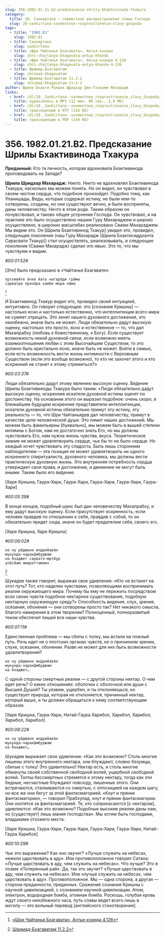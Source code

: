```yaml
---
slug: 356-1982-01-21-b2-predskazanie-shrily-bhaktivinoda-thakura
category:
  title: 20. Санкиртана — совместное распространение славы Господа
  slug: 20-sankirtana-sovmestnoe-rasprostranenie-slavy-gospoda
tags:
  - title: "1982.01"
    slug: 1982-01
  - title: Санкиртана
    slug: sankirtana
  - title: «Шри Чайтанья Бхагавата», Антья-кханда
    slug: shri-chajtanya-bhagavata-antya-khanda
  - title: «Шри Чайтанья Бхагавата», Антья-кханда 4.126
    slug: shri-chajtanya-bhagavata-antya-khanda-4-126
  - title: Шримад-Бхагаватам
    slug: shrimad-bhagavatam
  - title: Шримад-Бхагаватам 11.2.2
    slug: shrimad-bhagavatam-11-2-2
author: Шрила Бхакти Ракшак Шридхар Дев-Госвами Махарадж
links:
  - href: /dl/20._Sankirtana--sovmestnoe_rasprostranenie_slavy_Gospoda/356_1982.01.21.B2_SridharMj_Predskazanie_Shrily_Bhaktivinoda_Thakura.mp3
    title: аудиозапись в MP3 (12 мин. 06 сек., 5,8 МБ)
  - href: /dl/20._Sankirtana--sovmestnoe_rasprostranenie_slavy_Gospoda/356_1982.01.21.B2_SridharMj_Predskazanie_Shrily_Bhaktivinoda_Thakura.rtf
    title: транскрипцию в RTF (116 КБ)
  - href: /dl/20._Sankirtana--sovmestnoe_rasprostranenie_slavy_Gospoda/356_1982.01.21.B2_SridharMj_Predskazanie_Shrily_Bhaktivinoda_Thakura.pdf
    title: транскрипцию в PDF (144 КБ)
---
```


# 356. 1982.01.21.B2. Предсказание Шрилы Бхактивинода Тхакура

**Преданный:** Кто та личность, которая вдохновила Бхактивинода проповедовать на Западе?

**Шрила Шридхар Махарадж:** Никто. Никто не вдохновлял Бхактивинода Тхакура, насколько мы можем понять. Но он видел, он чувствовал в своем чистом сердце, что подобное произойдет. Подобно тому, как Упанишады, Веды, которые содержат истину, не были кем-то сотворены, созданы, но они существуют вечно, и были восприняты, даны человечеству. Нечто в этом роде. Таким образом он почувствовал, и таково общее устроение Господа. Он чувствовал, и на практике это было осуществлено нашим Гуру Махараджем и широко осуществлено, в широких масштабах реализовано Свами Махараджем. Мы видим это. Он [Шрила Бхактивинод Тхакур] увидел это, провидел, следующее поколение (наш Гуру Махарадж [Шрила Бхактисиддханта Сарасвати Тхакур]) стал осуществлять, реализовывать, и следующее поколение (Свами Махарадж) сделал это явью. Это то, что мы чувствуем и видим.

*#00:01:52#*

[Это] было предсказано в «Чайтанья Бхагавате»:

    пр̣тхивӣте а̄чхе йата нагара̄ди гра̄ма
    сарватра прача̄ра хаибе мора на̄ма
[^_ftn1]

И Бхактивинод Тхакур видел это, провидел своей интуицией, интуитивно. Он говорит следующее: это [сознание Кришны] — настолько ясно и настолько естественно, что интеллигенция всего мира не сумеет отрицать. Это зенит нашего духовного достижения, это неизбежно, иначе быть не может. Люди обязательно дадут высокую оценку, настолько это просто, ясно и естественное — то, что дал Махапрабху (любовь к божественному, к Богу). Если существует возможность некой духовной связи, если возможно иметь взаимоотношения любви с этим Высочайшим Существом, то это должно быть кристально ясно, иначе быть не может. Войти в семью, если есть возможность вести жизнь интимности с Верховным Существом (если это вообще возможно), то кто не захочет этого и кто искренний не станет к этому стремиться?»

*#00:03:37#*

Люди обязательно дадут этому явлению высокую оценку. Ви́дение Шрилы Бхактивиноды Тхакура было таким: «Люди обязательно дадут высокую оценку, искренние искатели духовной истины оценят по достоинству. На основании этого он выразил подобное: очень скоро, в ближайшем будущем искренние представители интеллигенции, искатели духовной истины обязательно примут эту истину, эту реальность — то, что Шри Чайтаньядев дал человечеству, примут в качестве цели человеческой души. Это лимит наших достижений. Мы можем быть фамильярны [буквально], мы можем быть в вышей степени интимны с Богом, нам не достаточно знать Его, но мы должны чувствовать Его, нам нужна жизнь чувства, вкуса. Теоретическое знание не может удовлетворить сердце, чье бы то ни было сердце. Но каждый хочет чувствовать эту сладость. Быть лишь сторонним наблюдателем — эта позиция не может удовлетворить ни одного искреннего спиритуалиста, духовного человека, мы должны вести практическую духовную жизнь. Это внутренняя потребность сердца утверждает свои права, и достижение, и движение не могут быть иными. Таким было его ви́дение.

[Харе Кришна, Гаура-Хари, Гаура-Хари, Гаура-Хари, Гаура-Хари, Гаура-Хари]

*#00:05:39#*

В конце концов, подобный шанс был дан человечеству Махапрабху, и ему дадут высокую оценку. Если присутствует искренность, если человек правдив по отношению к себе, правдив с собой, то он обязательно придет сюда, иначе он будет предателем себя, своего эго.

[Харе Кришна, Харе Кришна]

*#00:06:02#*

    ко ну ра̄джанн индрийава̄н
    мукунда-чаран̣а̄мбуджам
    на бхаджет сарвато-мр̣тйур
    упа̄сйам амароттамаих̣
[^_ftn2]

Шукадев также говорит, выражая свое удивление: «Кто не встанет на этот путь? Тот, кто наделен чувствами, позволяющими воспринимать реалии окружающего мира. Почему бы ему не пережить посредством всех своих чувств подобное нектарное существование, подобную нектарную окружающую среду?» Способность видения, слух, зрения, осязания, обоняния — они сотворены просто так? Нет никакого смысла, благого намерения в этом творении? Полноценный, полноразвитый теизм обеспечит пищей все наши чувства.

*#00:07:11#*

Единственная проблема — мы сбиты с толку, мы встали на ложный путь. Речь идет не о плотских органах чувств, но о причинном зрении, слухе, осязании, обонянии. Разве не может для них быть возможности удовлетворения?

    ко ну ра̄джанн индрийава̄н
    мукунда-чаран̣а̄мбуджам
    на бхаджет…

С одной стороны смертные реалии — с другой стороны нектар. О чем идет речь? О каких отношениях: оболочки с оболочкой или души с Высшей Душой? Ты уязвим, ущербен, и ты отклоняешься, но существует природа, которая не отклоняется, причинный нектар, который выше, и ты должен обращаться к нему соответствующим образом.

[Харе Кришна, Гаура-Хари, Нитай-Гаура Харибол, Харибол, Харибол, Харибол, Харибол]

*#00:08:22#*

    ко ну ра̄джанн индрийава̄н
    мукунда-чаран̣а̄мбуджам
    на бхаджет…

Шукадев выражает свое удивление: «Как это возможно? Столь многие лишены этого внутреннего нектара, они блуждают, словно безумцы, сбитые с толку! Это удивительно! Нектар есть, и столь многие обмануты своей собственной свободной волей, ущербной свободной волей. Толпы бессмертных стремятся к этому нектару, тогда как эти бедные, несчастные блуждают повсюду, лишенные этого. Они встречаются, сталкиваются со смертью, с оппозицией на каждом шагу, но все же они бегут за этой фантасмагорией. «Кнут и пряник фантасмагории», — говорил Прабхупад, кнут и пряник фантасмагории. Они охотятся за фантасмагорией. Те, кто соприкасаются [с нектаром], удивляются: «Как это возможно? Подобные высокие реалии даны нам, но [существует] лишь мания господства». Мы хотим быть господами, владыками отхожего места.

[Харе Кришна, Гаура-Хари, Гаура-Хари, Гаура-Хари, Гаура-Хари, Нитай-Гаура Харибол]

*#00:10:29#*

Чье это выражение? Как оно звучит? «Лучше служить на небесах, нежели царствовать в аду». Или противоположное говорит Сатана: «Лучше царствовать в аду, чем служить на небесах». Что лучше? Это в поэме «Потерянный рай». Да, так это звучит? «Лучше царствовать в аду, чем служить на небесах». Или «лучше служить на небесах, чем царствовать в аду». Противоположное. Мы — одна сторона, а другая — сторона преданности, преданных. Сражение сознания Кришны с научной цивилизацией, с сознанием научной цивилизации. Атом, электрон, водородная бомба, атомная бомба. Роскошь, голубая кровь ждут своего неизбежного часа, путь славы ведет всего лишь в могилу — это вольный перевод [английского стихотворения].



[^_ftn1]: [«Шри Чайтанья Бхагавата», Антья-кханда 4.126](../notes/shri-chajtanya-bhagavata-antya-khanda/shri-chajtanya-bhagavata-antya-khanda-4-126.md)

[^_ftn2]: [Шримад-Бхагаватам 11.2.2](../notes/shrimad-bhagavatam/shrimad-bhagavatam-11-2-2.md)
